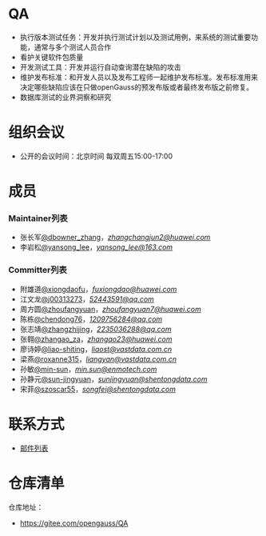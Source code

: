 
# QA

- 执行版本测试任务：开发并执行测试计划以及测试用例，来系统的测试重要功能，通常与多个测试人员合作
- 看护关键软件包质量
- 开发测试工具：开发并运行自动查询潜在缺陷的攻击
- 维护发布标准：和开发人员以及发布工程师一起维护发布标准。发布标准用来决定哪些缺陷应该在只做openGauss的预发布版或者最终发布版之前修复。
- 数据库测试的业界洞察和研究


# 组织会议

- 公开的会议时间：北京时间 每双周五15:00-17:00


# 成员


### Maintainer列表

- 张长军[@dbowner_zhang](https://gitee.com/dbowner_zhang)，*zhangchangjun2@huawei.com*
- 李岩松[@yansong_lee](https://gitee.com/yansong_lee)，*yansong_lee@163.com*

### Committer列表

- 附雄道[@xiongdaofu](https://gitee.com/xiongdaofu)，*fuxiongdao@huawei.com*
- 江文龙[@j00313273](https://gitee.com/j00313273)，*52443591@qq.com*
- 周方圆[@zhoufangyuan](https://gitee.com/zhoufangyuan)，*zhoufangyuan7@huawei.com*
- 陈栋[@chendong76](https://gitee.com/chendong76)，*1209756284@qq.com*
- 张志靖[@zhangzhijing](https://gitee.com/zhangzhijing)，*2235036288@qq.com*
- 张翱[@zhangao_za](https://gitee.com/zhangao_za)，*zhangao23@huawei.com*
- 廖诗婷[@liao-shiting](https://gitee.com/liao-shiting)，*liaost@vastdata.com.cn*
- 梁燕[@roxanne315](https://gitee.com/roxanne315)，*liangyan@vastdata.com.cn*
- 孙敏[@min-sun](https://gitee.com/min-sun)，*min.sun@enmotech.com*
- 孙静元[@sun-jingyuan](https://gitee.com/sun-jingyuan)，*sunjingyuan@shentongdata.com*
- 宋菲[@szoscar55](https://gitee.com/szoscar55)，*songfei@shentongdata.com*

# 联系方式

- [邮件列表](https://mailweb.opengauss.org/postorius/lists/qa.opengauss.org/)

# 仓库清单

仓库地址：
- https://gitee.com/opengauss/QA
